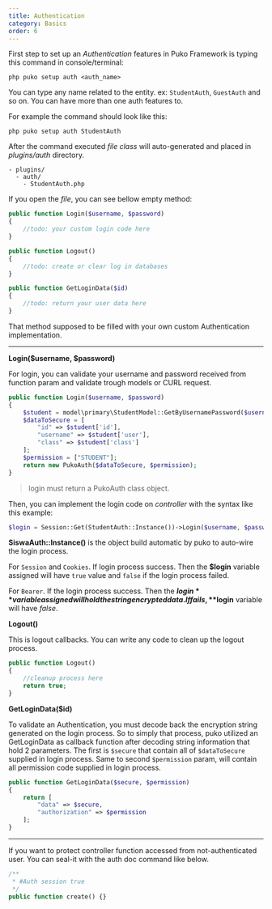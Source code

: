 ```yaml
---
title: Authentication
category: Basics
order: 6
---
```


First step to set up an *Authentication* features in Puko Framework is typing this command in console/terminal: 

```text
php puko setup auth <auth_name>
```

You can type any name related to the entity. ex: `StudentAuth`, `GuestAuth` and so on. 
You can have more than one auth features to.

For example the command should look like this:

```text
php puko setup auth StudentAuth
```

After the command executed *file class* will auto-generated and placed in _plugins/auth_ directory.

```text
- plugins/
  - auth/
    - StudentAuth.php
```

If you open the *file*, you can see bellow empty method:

```php
public function Login($username, $password)
{
    //todo: your custom login code here
}

public function Logout()
{
    //todo: create or clear log in databases
}

public function GetLoginData($id)
{
    //todo: return your user data here
}
```

That method supposed to be filled with your own custom Authentication implementation.

---

**Login($username, $password)**

For login, you can validate your username and password received from function param 
and validate trough models or CURL request.

```php
public function Login($username, $password)
{
    $student = model\primary\StudentModel::GetByUsernamePassword($username, $password);
    $dataToSecure = [
        "id" => $student['id'],
        "username" => $student['user'],
        "class" => $student['class']
    ];
    $permission = ["STUDENT"];
    return new PukoAuth($dataToSecure, $permission);
}
```

> login must return a PukoAuth class object.

Then, you can implement the login code on *controller* with the syntax like this example:

```php
$login = Session::Get(StudentAuth::Instance())->Login($username, $password);
```

**SiswaAuth::Instance()** is the object build automatic by puko to auto-wire the login process.

For `Session` and `Cookies`. If login process success. 
Then the **$login** variable assigned will have `true` value and `false` if the login process failed.

For `Bearer`. If the login process success.
Then the **$login** variable assigned will hold the string encrypted data.
If fails, **$login** variable will have *false*.

**Logout()**

This is logout callbacks. You can write any code to clean up the logout process. 

```php
public function Logout()
{
    //cleanup process here
    return true;
}
```

**GetLoginData($id)**

To validate an Authentication, you must decode back the encryption string generated on the login process.
So to simply that process, puko utilized an GetLoginData as callback function 
after decoding string information that hold 2 parameters. 
The first is `$secure` that contain all of `$dataToSecure` supplied in login process. 
Same to second `$permission` param, will contain all permission code supplied in login process.
 
```php
public function GetLoginData($secure, $permission)
{
    return [
        "data" => $secure,
        "authorization" => $permission
    ];
}
```

---

If you want to protect controller function accessed from not-authenticated user. 
You can seal-it with the auth doc command like below.

```php
/**
 * #Auth session true
 */
public function create() {}
```